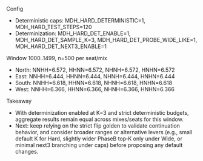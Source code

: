 Config
- Deterministic caps: MDH_HARD_DETERMINISTIC=1, MDH_HARD_TEST_STEPS=120
- Determinization: MDH_HARD_DET_ENABLE=1, MDH_HARD_DET_SAMPLE_K=3, MDH_HARD_DET_PROBE_WIDE_LIKE=1, MDH_HARD_DET_NEXT3_ENABLE=1

Window 1000..1499, n=500 per seat/mix
- North: NNHH=6.572, HHNN=6.572, NHNH=6.572, HNHN=6.572
- East:  NNHH=6.444, HHNN=6.444, NHNH=6.444, HNHN=6.444
- South: NNHH=6.618, HHNN=6.618, NHNH=6.618, HNHN=6.618
- West:  NNHH=6.366, HHNN=6.366, NHNH=6.366, HNHN=6.366

Takeaway
- With determinization enabled at K=3 and strict deterministic budgets, aggregate results remain equal across mixes/seats for this window.
- Next: keep relying on the strict flip golden to validate continuation behavior, and consider broader ranges or alternative levers (e.g., small default K for Hard, slightly wider PhaseB top‑K only under Wide, or minimal next3 branching under caps) before proposing any default changes.
